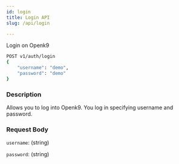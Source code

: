 ```yaml
---
id: login
title: Login API
slug: /api/login

---
```


Login on Openk9

```bash
POST v1/auth/login
{
	"username": "demo",
	"password": "demo"
}
```

### Description

Allows you to log into Openk9. You log in specifying username and password.

### Request Body

`username`: (string)

`password`: (string)
